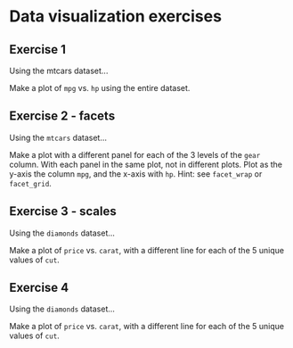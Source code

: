 # Data visualization exercises

## Exercise 1

Using the mtcars dataset...

Make a plot of `mpg` vs. `hp` using the entire dataset. 

<!-- ggplot(mtcars, aes(mpg, hp)) + geom_point() -->

## Exercise 2 - facets

Using the `mtcars` dataset...

Make a plot with a different panel for each of the 3 levels of the `gear` column. With each panel in the same plot, not in different plots. Plot as the y-axis the column `mpg`, and the x-axis with `hp`. Hint: see `facet_wrap` or `facet_grid`.

<!-- ggplot(mtcars, aes(mpg, hp)) + geom_point() + facet_wrap(~gear) -->

## Exercise 3 - scales

Using the `diamonds` dataset...

Make a plot of `price` vs. `carat`, with a different line for each of the 5 unique values of `cut`. 

<!-- ggplot(diamonds, aes(carat, price, color = cut)) + geom_point() -->

## Exercise 4

Using the `diamonds` dataset...

Make a plot of `price` vs. `carat`, with a different line for each of the 5 unique values of `cut`. 

<!-- ggplot(diamonds, aes(carat, price, color = cut)) + geom_point() -->